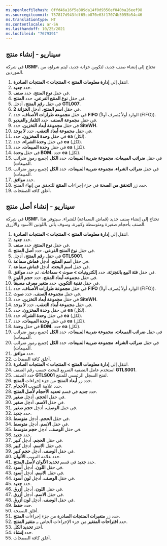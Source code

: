 ```yaml
---
ms.openlocfilehash: 0ffd46a16f5e889da14f0d9350ef040ba26eef98
ms.sourcegitcommit: 757817d943fdf65cb870e63f17074b5055b54c46
ms.translationtype: HT
ms.contentlocale: ar-SA
ms.lasthandoff: 10/25/2021
ms.locfileid: "7679391"
---
```

## <a name="scenario---create-a-product"></a>سيناريو - إنشاء منتج

في شركة **USMF**، تحتاج إلى إنشاء صنف جديد، لتكوين خزانة جديد، ليتم شراؤه من الموردين.

1.  انتقل إلى **إدارة معلومات المنتج > المنتجات > المنتجات الصادرة**.
2.  حدد **جديد‏‎**.
3.  في حقل **نوع المنتج**، حدد **صنف**.
4.  في حقل **نوع المنتج الفرعي**، حدد **المنتج**.
5.  في حقل **رقم المنتج**، أدخل **GTL007**.
6.  في حقل **اسم المنتج**، أدخل **الخزانة 2**.
7.  في حقل **مجموعة طرازات الأصناف**، حدد **FIFO** (‏‫الوارد أولاً يُصرف أولاً‬ (FIFO)).
8.  في حقل **مجموعة الصنف**، حدد **التلفاز والفيديو**.
9.  في حقل **مجموعة أبعاد التخزين**، حدد **SiteWH**.
10. في حقل **مجموعة أبعاد التعقب**، حدد **لا يوجد**.
11. في حقل **وحدة المخزون**، حدد **ea** (لكل).
12. في حقل **وحدة الشراء**، حدد **ea** (لكل).
13. في حقل **وحدة المبيعات**، حدد **ea** (لكل).
14. في حقل **وحدة BOM**، حدد **ea** (لكل).
15. في حقل **ضرائب المبيعات، مجموعة ضريبة المبيعات**، حدد **الكل** (جميع رموز ضرائب المبيعات).
16. في حقل **ضرائب الشراء، مجموعة ضريبة المبيعات**، حدد **الكل** (جميع رموز ضرائب المبيعات).
17. حدد **موافق**.
18. حدد زر **التحقق من الصحة** في جزء إجراءات **المنتج** للتحقق من إنهاء المنتج.
19. أغلق كافة الصفحات.

## <a name="scenario---create-a-product-master"></a>سيناريو - إنشاء أصل منتج

في شركة **USMF**، تحتاج إلى إنشاء صنف جديد (قماش السماعة) للشراء. سيتوفر هذا الصنف بأحجام صغيرة ومتوسطة وكبيرة، وسوف يأتي باللونين الأسود والأزرق.

1.  انتقل إلى **إدارة معلومات المنتج > المنتجات > المنتجات الصادرة**.
2.  حدد **جديد‏‎**.
3.  في حقل **نوع المنتج**، حدد **صنف**.
4.  في حقل **نوع المنتج الفرعي**، حدد **أصل المنتج**.
5.  في حقل **رقم المنتج**، أدخِل **GTLS001**.
6.  في حقل **اسم المنتج**، أدخِل **قماش سماعة**.
7.  في حقل **اسم البحث**، أدخِل **قماش سماعة**.
8.  في حقل **فئة البيع بالتجزئة**، حدد **إلكترونيات > صوت > سماعات**، ثم حدد **موافق**.
9.  في حقل **مجموعه أبعاد المنتج**، حدد **حجم اللون**.
10. في حقل **تقنية التكوين**، حدد **متغير معرف مسبقاً**.
11. في حقل **مجموعة طرازات الأصناف**، حدد **FIFO** (‏‫الوارد أولاً يُصرف أولاً‬ (FIFO)).
12. في حقل **مجموعة الصنف**، حدد **صوت**.
13. في حقل **مجموعة أبعاد التخزين**، حدد **SiteWH**.
14. في حقل **مجموعة أبعاد التعقب**، حدد **لا يوجد**.
15. في حقل **وحدة المخزون**، حدد **ea** (لكل).
16. في حقل **وحدة الشراء**، حدد **ea** (لكل).
17. في حقل **وحدة المبيعات**، حدد **ea** (لكل).
18. في حقل **وحدة BOM**، حدد **ea** (لكل).
19. في حقل **ضرائب المبيعات**، **مجموعة ضريبة المبيعات**، حدد **الكل** (جميع رموز ضرائب المبيعات).
20. في حقل **ضرائب الشراء**، **مجموعة ضريبة المبيعات**، حدد **الكل** (جميع رموز ضرائب المبيعات).
21. حدد **موافق**.
22. أغلق كافة الصفحات.
23. انتقل إلى **إدارة معلومات المنتج > المنتجات > المنتجات الصادرة**.
24. استخدم عامل التصفية السريع للبحث حسب رقم الصنف **GTLS001**.
25. حدد الصنف **GTLS001** لفتح السجل الرئيسي للمنتج.
26. حدد زر **أبعاد المنتج** من جزء إجراءات **المنتج**.
27. حدد علامة التبويب **الأحجام**.
28. حدد **جديد** في قسم **تحديد الأحجام لأصل المنتج**.
29. في حقل **الحجم**، أدخِل **صغير**.
30. في حقل **الاسم**، أدخِل **صغير**.
31. في حقل **الوصف**، أدخِل **حجم صغير**.
32. حدد **جديد‏‎**.
33. في حقل **الحجم**، أدخِل **متوسط**.
34. في حقل **الاسم**، أدخِل **متوسط**.
35. في حقل **الوصف**، أدخِل **حجم متوسط**.
36. حدد **جديد‏‎**.
37. في حقل **الحجم**، أدخِل **كبير**.
38. في حقل **الاسم**، أدخِل **كبير**.
39. في حقل **الوصف**، أدخِل **حجم كبير**.
40. حدد علامة التبويب **الألوان**.
41. حدد **جديد** في قسم **تحديد الألوان لأصل المنتج**.
42. في حقل **اللون**، أدخِل **أسود**.
43. في حقل **الاسم**، أدخِل **أسود**.
44. في حقل **الوصف**، أدخِل **لون أسود**.
45. حدد **جديد‏‎**.
46. في حقل **اللون**، أدخِل **أزرق**.
47. في حقل **الاسم**، أدخِل **أزرق**.
48. في حقل **الوصف**، أدخِل **لون أزرق**.
49. حدد **حفظ**.
50. أغلق الصفحة.
51. حدد زر **متغيرات المنتجات الصادرة** من جزء إجراءات **المنتج**.
52. حدد **اقتراحات المتغير** من جزء الإجراءات الخاص بـ **متغير المنتج**.
53. اختر **تحديد الكل**.
54. حدد **إنشاء**.
55. أغلق كافة الصفحات.

